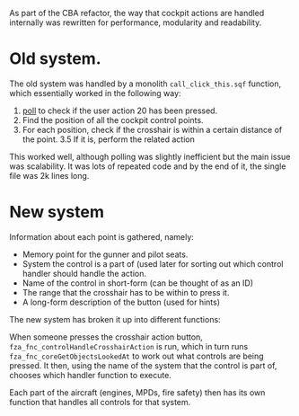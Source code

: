 As part of the CBA refactor, the way that cockpit actions are handled internally was rewritten for performance, modularity and readability.

# Old system.

The old system was handled by a monolith `call_click_this.sqf` function, which essentially worked in the following way:

1. [poll](https://en.wikipedia.org/wiki/Polling_(computer_science)) to check if the user action 20 has been pressed.
2. Find the position of all the cockpit control points.
3. For each position, check if the crosshair is within a certain distance of the point.
    3.5 If it is, perform the related action

This worked well, although polling was slightly inefficient but the main issue was scalability. It was lots of repeated code and by the end of it, the single file was 2k lines long.

# New system

Information about each point is gathered, namely:
* Memory point for the gunner and pilot seats.
* System the control is a part of (used later for sorting out which control handler should handle the action.
* Name of the control in short-form (can be thought of as an ID)
* The range that the crosshair has to be within to press it.
* A long-form description of the button (used for hints)

The new system has broken it up into different functions:

When someone presses the crosshair action button, `fza_fnc_controlHandleCrosshairAction` is run, which in turn runs `fza_fnc_coreGetObjectsLookedAt` to work out what controls are being pressed. It then, using the name of the system that the control is part of, chooses which handler function to execute.

Each part of the aircraft (engines, MPDs, fire safety) then has its own function that handles all controls for that system.
